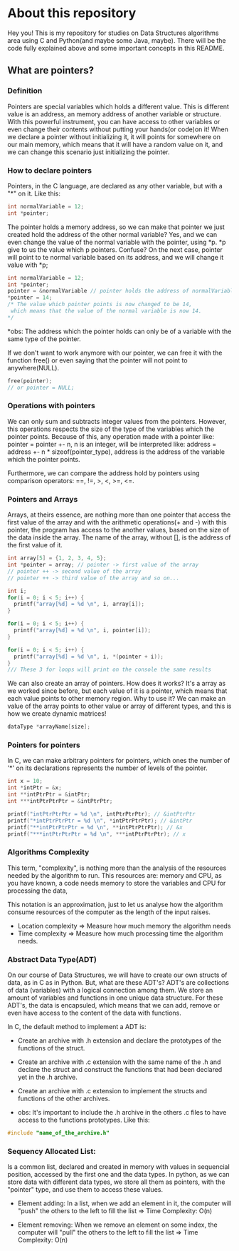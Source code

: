 # About this repository

Hey you! This is my repository for studies on Data Structures algorithms area 
using C and Python(and maybe some Java, maybe). There will be the code fully 
explained above and some important concepts in this README.

## What are pointers?

### Definition

Pointers are special variables which holds a different value. This is different 
value is an address, an memory address of another variable or structure. With 
this powerful instrument, you can have access to other variables or even change
their contents without putting your hands(or code)on it! When we declare a 
pointer without initializing it, it will points for somewhere on our main 
memory, which means that it will have a random value on it, and we can change 
this scenario just initializing the pointer.

### How to declare pointers

Pointers, in the C language, are declared as any other variable, but with a "*"
 on it. Like this:

```C
int normalVariable = 12;
int *pointer;
```

The pointer holds a memory address, so we can make that pointer we just created 
hold the address of the other normal variable? Yes, and we can even change the 
value of the normal variable with the pointer, using *p. *p give to us the value
 which p pointers. Confuse? On the next case, pointer will point to te normal 
 variable based on its address, and we will change it value with *p;

```C
int normalVariable = 12;
int *pointer;
pointer = &normalVariable // pointer holds the address of normalVariable
*pointer = 14; 
/* The value which pointer points is now changed to be 14,
 which means that the value of the normal variable is now 14.
*/
```

*obs: The address which the pointer holds can only be of a variable with the 
same type of the pointer.

If we don't want to work anymore with our pointer, we can free it with the 
function free() or even saying that the pointer will not point to 
anywhere(NULL).

```C
free(pointer);
// or pointer = NULL;
```

### Operations with pointers

We can only sum and subtracts integer values from the pointers. However, this 
operations respects the size of the type of the variables which the pointer 
points. Because of this, any operation made with a pointer like: 
pointer = pointer +- n, n is an integer, will be interpreted 
like: address = address +- n * sizeof(pointer_type), address is the address of 
the variable which the pointer points. 

Furthermore, we can compare the address hold by pointers using comparison 
operators: ==, !=, >, <, >=, <=.

### Pointers and Arrays

Arrays, at theirs essence, are nothing more than one pointer that access the
first value of the array and with the arithmetic operations(+ and -) with this
pointer, the program has access to the another values, based on the size of  
the data inside the array. The name of the array, without [], is the address 
of the first value of it.

```C
int array[5] = {1, 2, 3, 4, 5};
int *pointer = array; // pointer -> first value of the array
// pointer ++ -> second value of the array
// pointer ++ -> third value of the array and so on...

int i;
for(i = 0; i < 5; i++) {
  printf("array[%d] = %d \n", i, array[i]);
}

for(i = 0; i < 5; i++) {
  printf("array[%d] = %d \n", i, pointer[i]);
}

for(i = 0; i < 5; i++) {
  printf("array[%d] = %d \n", i, *(pointer + i));
}
/// These 3 for loops will print on the console the same results
```

We can also create an array of pointers. How does it works? It's a array as we 
worked since before, but each value of it is a pointer, which means that each 
value points to other memory region. Why to use it? We can make an value of the
array points to other value or array of different types, and this is how we 
create dynamic matrices!

```C
dataType *arrayName[size];
```

### Pointers for pointers

In C, we can make arbitrary pointers for pointers, which ones the number of '*' 
on its declarations represents the number of levels of the pointer.

```C
int x = 10;
int *intPtr = &x;
int **intPtrPtr = &intPtr;
int ***intPtrPtrPtr = &intPtrPtr;

printf("intPtrPtrPtr = %d \n", intPtrPtrPtr); // &intPtrPtr
printf("*intPtrPtrPtr = %d \n", *intPtrPtrPtr); // &intPtr
printf("**intPtrPtrPtr = %d \n", **intPtrPtrPtr); // &x
printf("***intPtrPtrPtr = %d \n", ***intPtrPtrPtr); // x
```

### Algorithms Complexity

This term, "complexity", is nothing more than the analysis of the resources needed
by the algorithm to run. This resources are: memory and CPU, as you have known,
a code needs memory to store the variables and CPU for processing the data,

This notation is an approximation, just to let us analyse how the algorithm consume
resources of the computer as the length of the input raises.

* Location complexity => Measure how much memory the algorithm needs
* Time complexity => Measure how much processing time the algorithm needs.

### Abstract Data Type(ADT)

On our course of Data Structures, we will have to create our own structs of data,
as in C as in Python. But, what are these ADT's? ADT's are collections of data
(variables) with a logical connection among them. We store an amount of variables
and functions in one unique data structure. For these ADT's, the data is encapsuled,
which means that we can add, remove or even have access to the content of the data
with functions.

In C, the default method to implement a ADT is:

* Create an archive with .h extension and declare the prototypes of the functions
of the struct.

* Create an archive with .c extension with the same name of the .h and declare
the struct and construct the functions that had been declared yet in the .h 
archive.

* Create an archive with .c extension to implement the structs and functions of
the other archives.

* obs: It's important to include the .h archive in the others .c files to have 
access to the functions prototypes. Like this:

```C
#include "name_of_the_archive.h"
```

### Sequency Allocated List:

Is a common list, declared and created in memory with values in sequencial
position, accessed by the first one and the data types. In python, as we can
store data with different data types, we store all them as pointers, with the
"pointer" type, and use them to access these values.

* Element adding: In a list, when we add an element in it, the computer will "push"
the others to the left to fill the list => Time Complexity: O(n)

* Element removing: When we remove an element on some index, the computer will
"pull" the others to the left to fill the list => Time Complexity: O(n)